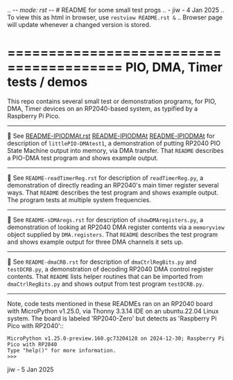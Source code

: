 .. -*- mode: rst -*- # README for some small test progs
.. - jiw - 4 Jan 2025
..  To view this as html in browser, use `restview README.rst &`
..  Browser page will update whenever a changed version is stored.

========================================
PIO, DMA, Timer tests / demos
========================================

This repo contains several small test or demonstration programs, for
PIO, DMA, Timer devices on an RP2040-based system, as typified by a
Raspberry Pi Pico.

------------------

🔵 See [README-lPIODMAt.rst](README-lPIODMAt.rst)
[README-lPIODMAt](README-lPIODMAt.md)
[README-lPIODMAt](./README-lPIODMAt.md)  for description of
`littlePIO-DMAtest1`, a demonstration of putting RP2040 PIO State
Machine output into memory, via DMA transfer.  That `README` describes
a PIO-DMA test program and shows example output.

------------------

🔵 See `README-readTimerReg.rst` for description of `readTimerReg.py`,
a demonstration of directly reading an RP2040's main timer register
several ways.  That `README` describes the test program and shows
example output.  The program tests at multiple system frequencies.

------------------

🔵 See `README-sDMAregs.rst` for description of `showDMAregisters.py`,
a demonstration of looking at RP2040 DMA register contents via a
`memoryview` object supplied by `DMA.registers`.  That `README`
describes the test program and shows example output for three DMA
channels it sets up.

------------------

🔵 See `README-dmaCRB.rst` for description of `dmaCtrlRegBits.py` and
`testDCRB.py`, a demonstration of decoding RP2040 DMA control register
contents.  That `README` lists helper routines that can be imported
from `dmaCtrlRegBits.py` and shows output from test program
`testDCRB.py`.

------------------

Note, code tests mentioned in these READMEs ran on an RP2040
board with MicroPython v1.25.0, via Thonny 3.3.14 IDE on an
ubuntu.22.04 Linux system.  The board is labeled 'RP2040-Zero' but
detects as 'Raspberry Pi Pico with RP2040'::

    MicroPython v1.25.0-preview.160.gc73204128 on 2024-12-30; Raspberry Pi Pico with RP2040
    Type "help()" for more information.
    >>> 

jiw - 5 Jan 2025

